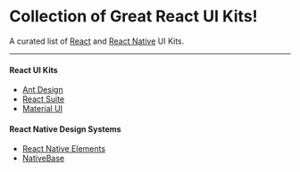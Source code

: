 # Collection of Great React UI Kits!

A curated list of [React](https://reactjs.org/) and [React Native](https://reactnative.dev/) UI Kits.

<hr />

#### React UI Kits

- [Ant Design](https://ant.design/)
- [React Suite](https://rsuitejs.com/)
- [Material UI](https://www.material-ui.com/#/)

#### React Native Design Systems

- [React Native Elements](https://react-native-training.github.io/react-native-elements/)
- [NativeBase](https://nativebase.io/)
